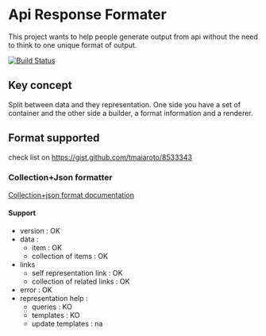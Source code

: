 # Api Response Formater
This project wants to help people generate output from api without the need to think to one unique format of output.

[![Build Status](https://travis-ci.org/Grummfy/Api-Response-Formater.svg)](https://travis-ci.org/Grummfy/Api-Response-Formater)

## Key concept
Split between data and they representation. One side you have a set of container and the other side a builder, a format information and a renderer. 

## Format supported
check list on https://gist.github.com/tmaiaroto/8533343


### Collection+Json formatter
[Collection+json format documentation](http://amundsen.com/media-types/collection/)

#### Support
* version : OK
* data :
  * item : OK
  * collection of items : OK
* links
  * self representation link : OK
  * collection of related links : OK
* error : OK
* representation help :
  * queries : KO
  * templates : KO
  * update templates : na
